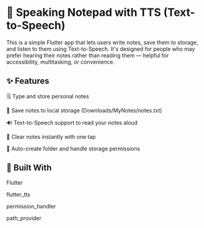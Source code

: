 # 📝 Speaking Notepad with TTS (Text-to-Speech)

This is a simple Flutter app that lets users write notes, save them to storage, and listen to them using Text-to-Speech. It's designed for people who may prefer hearing their notes rather than reading them — helpful for accessibility, multitasking, or convenience.

## ✨ Features

🗒️ Type and store personal notes

💾 Save notes to local storage (Downloads/MyNotes/notes.txt)

🔊 Text-to-Speech support to read your notes aloud

🧹 Clear notes instantly with one tap

📂 Auto-create folder and handle storage permissions

## 📱 Built With

Flutter

flutter_tts

permission_handler

path_provider

